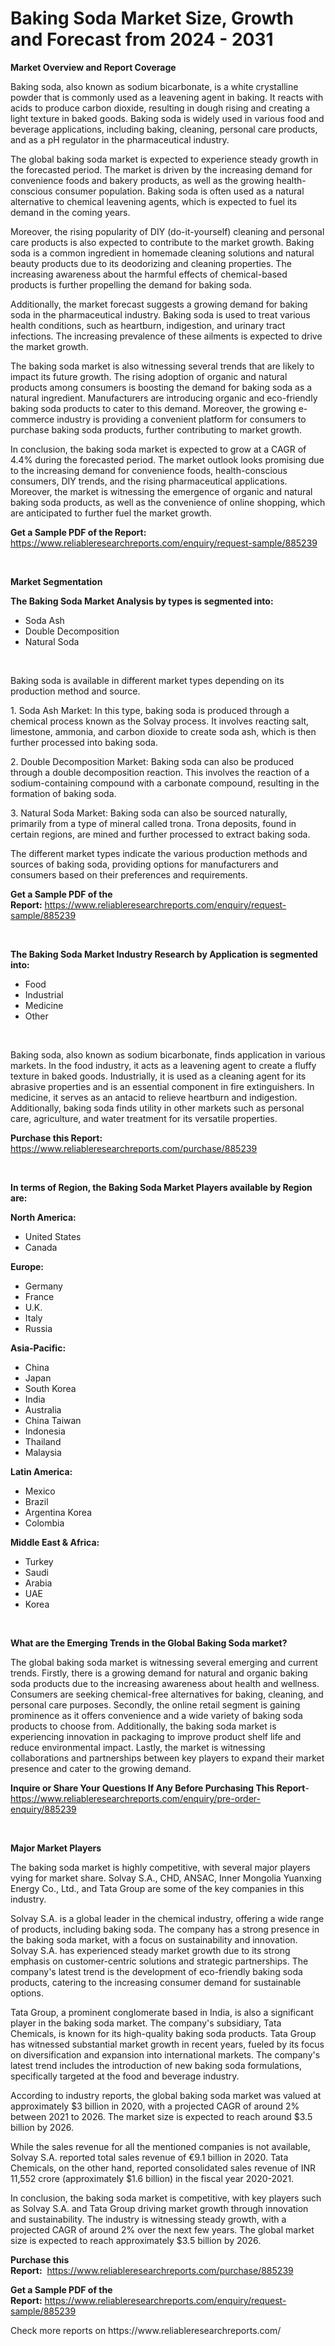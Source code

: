 <p><h1>Baking Soda Market Size, Growth and Forecast from 2024 - 2031</h1></p><p><strong>Market Overview and Report Coverage</strong></p>
<p><p>Baking soda, also known as sodium bicarbonate, is a white crystalline powder that is commonly used as a leavening agent in baking. It reacts with acids to produce carbon dioxide, resulting in dough rising and creating a light texture in baked goods. Baking soda is widely used in various food and beverage applications, including baking, cleaning, personal care products, and as a pH regulator in the pharmaceutical industry.</p><p>The global baking soda market is expected to experience steady growth in the forecasted period. The market is driven by the increasing demand for convenience foods and bakery products, as well as the growing health-conscious consumer population. Baking soda is often used as a natural alternative to chemical leavening agents, which is expected to fuel its demand in the coming years.</p><p>Moreover, the rising popularity of DIY (do-it-yourself) cleaning and personal care products is also expected to contribute to the market growth. Baking soda is a common ingredient in homemade cleaning solutions and natural beauty products due to its deodorizing and cleaning properties. The increasing awareness about the harmful effects of chemical-based products is further propelling the demand for baking soda.</p><p>Additionally, the market forecast suggests a growing demand for baking soda in the pharmaceutical industry. Baking soda is used to treat various health conditions, such as heartburn, indigestion, and urinary tract infections. The increasing prevalence of these ailments is expected to drive the market growth.</p><p>The baking soda market is also witnessing several trends that are likely to impact its future growth. The rising adoption of organic and natural products among consumers is boosting the demand for baking soda as a natural ingredient. Manufacturers are introducing organic and eco-friendly baking soda products to cater to this demand. Moreover, the growing e-commerce industry is providing a convenient platform for consumers to purchase baking soda products, further contributing to market growth.</p><p>In conclusion, the baking soda market is expected to grow at a CAGR of 4.4% during the forecasted period. The market outlook looks promising due to the increasing demand for convenience foods, health-conscious consumers, DIY trends, and the rising pharmaceutical applications. Moreover, the market is witnessing the emergence of organic and natural baking soda products, as well as the convenience of online shopping, which are anticipated to further fuel the market growth.</p></p>
<p><strong>Get a Sample PDF of the Report:</strong> <a href="https://www.reliableresearchreports.com/enquiry/request-sample/885239">https://www.reliableresearchreports.com/enquiry/request-sample/885239</a></p>
<p>&nbsp;</p>
<p><strong>Market Segmentation</strong></p>
<p><strong>The Baking Soda Market Analysis by types is segmented into:</strong></p>
<p><ul><li>Soda Ash</li><li>Double Decomposition</li><li>Natural Soda</li></ul></p>
<p>&nbsp;</p>
<p><p>Baking soda is available in different market types depending on its production method and source. </p><p>1. Soda Ash Market: In this type, baking soda is produced through a chemical process known as the Solvay process. It involves reacting salt, limestone, ammonia, and carbon dioxide to create soda ash, which is then further processed into baking soda.</p><p>2. Double Decomposition Market: Baking soda can also be produced through a double decomposition reaction. This involves the reaction of a sodium-containing compound with a carbonate compound, resulting in the formation of baking soda.</p><p>3. Natural Soda Market: Baking soda can also be sourced naturally, primarily from a type of mineral called trona. Trona deposits, found in certain regions, are mined and further processed to extract baking soda.</p><p>The different market types indicate the various production methods and sources of baking soda, providing options for manufacturers and consumers based on their preferences and requirements.</p></p>
<p><strong>Get a Sample PDF of the Report:</strong>&nbsp;<a href="https://www.reliableresearchreports.com/enquiry/request-sample/885239">https://www.reliableresearchreports.com/enquiry/request-sample/885239</a></p>
<p>&nbsp;</p>
<p><strong>The Baking Soda Market Industry Research by Application is segmented into:</strong></p>
<p><ul><li>Food</li><li>Industrial</li><li>Medicine</li><li>Other</li></ul></p>
<p>&nbsp;</p>
<p><p>Baking soda, also known as sodium bicarbonate, finds application in various markets. In the food industry, it acts as a leavening agent to create a fluffy texture in baked goods. Industrially, it is used as a cleaning agent for its abrasive properties and is an essential component in fire extinguishers. In medicine, it serves as an antacid to relieve heartburn and indigestion. Additionally, baking soda finds utility in other markets such as personal care, agriculture, and water treatment for its versatile properties.</p></p>
<p><strong>Purchase this Report:</strong>&nbsp; <a href="https://www.reliableresearchreports.com/purchase/885239">https://www.reliableresearchreports.com/purchase/885239</a></p>
<p>&nbsp;</p>
<p><strong>In terms of Region, the Baking Soda Market Players available by Region are:</strong></p>
<p>
    <p> <strong> North America: </strong>
        <ul>
            <li>United States</li>
            <li>Canada</li>
        </ul>
        </p> 
    <p> <strong> Europe: </strong>
        <ul>
            <li>Germany</li>
            <li>France</li>
            <li>U.K.</li>
            <li>Italy</li>
            <li>Russia</li>
        </ul>
        </p> 
    <p> <strong> Asia-Pacific: </strong>
        <ul>
            <li>China</li>
            <li>Japan</li>
            <li>South Korea</li>
            <li>India</li>
            <li>Australia</li>
            <li>China Taiwan</li>
            <li>Indonesia</li>
            <li>Thailand</li>
            <li>Malaysia</li>
        </ul>
        </p> 
    <p> <strong> Latin America: </strong>
        <ul>
            <li>Mexico</li>
            <li>Brazil</li>
            <li>Argentina Korea</li>
            <li>Colombia</li>
        </ul>
        </p> 
    <p> <strong> Middle East & Africa: </strong>
        <ul>
            <li>Turkey</li>
            <li>Saudi</li>
            <li>Arabia</li>
            <li>UAE</li>
            <li>Korea</li>
        </ul>
    </p>
    </p>
<p>&nbsp;</p>
<p><strong>What are the Emerging Trends in the Global Baking Soda market?</strong></p>
<p><p>The global baking soda market is witnessing several emerging and current trends. Firstly, there is a growing demand for natural and organic baking soda products due to the increasing awareness about health and wellness. Consumers are seeking chemical-free alternatives for baking, cleaning, and personal care purposes. Secondly, the online retail segment is gaining prominence as it offers convenience and a wide variety of baking soda products to choose from. Additionally, the baking soda market is experiencing innovation in packaging to improve product shelf life and reduce environmental impact. Lastly, the market is witnessing collaborations and partnerships between key players to expand their market presence and cater to the growing demand.</p></p>
<p><strong>Inquire or Share Your Questions If Any Before Purchasing This Report</strong>- <a href="https://www.reliableresearchreports.com/enquiry/pre-order-enquiry/885239">https://www.reliableresearchreports.com/enquiry/pre-order-enquiry/885239</a></p>
<p>&nbsp;</p>
<p><strong>Major Market Players</strong></p>
<p><p>The baking soda market is highly competitive, with several major players vying for market share. Solvay S.A., CHD, ANSAC, Inner Mongolia Yuanxing Energy Co., Ltd., and Tata Group are some of the key companies in this industry.</p><p>Solvay S.A. is a global leader in the chemical industry, offering a wide range of products, including baking soda. The company has a strong presence in the baking soda market, with a focus on sustainability and innovation. Solvay S.A. has experienced steady market growth due to its strong emphasis on customer-centric solutions and strategic partnerships. The company's latest trend is the development of eco-friendly baking soda products, catering to the increasing consumer demand for sustainable options.</p><p>Tata Group, a prominent conglomerate based in India, is also a significant player in the baking soda market. The company's subsidiary, Tata Chemicals, is known for its high-quality baking soda products. Tata Group has witnessed substantial market growth in recent years, fueled by its focus on diversification and expansion into international markets. The company's latest trend includes the introduction of new baking soda formulations, specifically targeted at the food and beverage industry.</p><p>According to industry reports, the global baking soda market was valued at approximately $3 billion in 2020, with a projected CAGR of around 2% between 2021 to 2026. The market size is expected to reach around $3.5 billion by 2026.</p><p>While the sales revenue for all the mentioned companies is not available, Solvay S.A. reported total sales revenue of €9.1 billion in 2020. Tata Chemicals, on the other hand, reported consolidated sales revenue of INR 11,552 crore (approximately $1.6 billion) in the fiscal year 2020-2021.</p><p>In conclusion, the baking soda market is competitive, with key players such as Solvay S.A. and Tata Group driving market growth through innovation and sustainability. The industry is witnessing steady growth, with a projected CAGR of around 2% over the next few years. The global market size is expected to reach approximately $3.5 billion by 2026.</p></p>
<p><strong>Purchase this Report:</strong>&nbsp;&nbsp;<a href="https://www.reliableresearchreports.com/purchase/885239">https://www.reliableresearchreports.com/purchase/885239</a></p>
<p></p>
<p><strong>Get a Sample PDF of the Report:</strong>&nbsp;<a href="https://www.reliableresearchreports.com/enquiry/request-sample/885239">https://www.reliableresearchreports.com/enquiry/request-sample/885239</a></p>
<p>Check more reports on https://www.reliableresearchreports.com/</p>